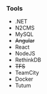 ### Tools

* .NET
* N2CMS
* MySQL
* ~~Angular~~
* React
* NodeJS
* RethinkDB
* ~~TFS~~
* TeamCity
* Docker
* Tutum
